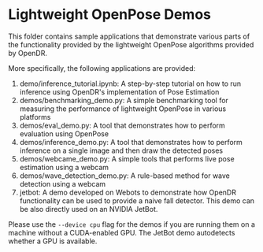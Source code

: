 # Lightweight OpenPose Demos

This folder contains sample applications that demonstrate various parts of the functionality provided by the lightweight OpenPose algorithms provided by OpenDR.

More specifically, the following applications are provided:

1. demo/inference_tutorial.ipynb: A step-by-step tutorial on how to run inference using OpenDR's implementation of Pose Estimation
2. demos/benchmarking_demo.py: A simple benchmarking tool for measuring the performance of lightweight OpenPose in various platforms
3. demos/eval_demo.py: A tool that demonstrates how to perform evaluation using OpenPose
4. demos/inference_demo.py: A tool that demonstrates how to perform inference on a single image and then draw the detected poses
5. demos/webcame_demo.py: A simple tools that performs live pose estimation using a webcam
6. demos/wave_detection_demo.py: A rule-based method for wave detection using a webcam
7. jetbot: A demo developed on Webots to demonstrate how OpenDR functionality can be used to provide a naive fall detector. This demo can be also directly used on an NVIDIA JetBot.

Please use the `--device cpu` flag for the demos if you are running them on a machine without a CUDA-enabled GPU. The JetBot demo autodetects whether a GPU is available.
